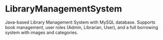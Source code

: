 # LibraryManagementSystem
Java-based Library Management System with MySQL database. Supports book management, user roles (Admin, Librarian, User), and a full borrowing system with images and categories.
